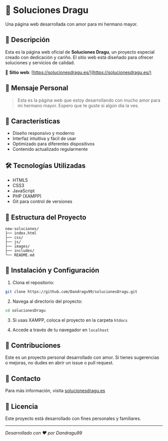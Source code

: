 # 🌟 Soluciones Dragu

Una página web desarrollada con amor para mi hermano mayor.

## 📝 Descripción

Esta es la página web oficial de **Soluciones Dragu**, un proyecto especial creado con dedicación y cariño. El sitio web está diseñado para ofrecer soluciones y servicios de calidad.

🔗 **Sitio web**: [https://solucionesdragu.es/](https://solucionesdragu.es/)

## 💖 Mensaje Personal

> Esta es la página web que estoy desarrollando con mucho amor para mi hermano mayor.
> Espero que te guste si algún día la ves.

## 🚀 Características

- Diseño responsivo y moderno
- Interfaz intuitiva y fácil de usar
- Optimizado para diferentes dispositivos
- Contenido actualizado regularmente

## 🛠️ Tecnologías Utilizadas

- HTML5
- CSS3
- JavaScript
- PHP (XAMPP)
- Git para control de versiones

## 📁 Estructura del Proyecto

```
new-soluciones/
├── index.html
├── css/
├── js/
├── images/
├── includes/
└── README.md
```

## 🔧 Instalación y Configuración

1. Clona el repositorio:
```bash
git clone https://github.com/Dandragu99/solucionesDragu.git
```

2. Navega al directorio del proyecto:
```bash
cd solucionesDragu
```

3. Si usas XAMPP, coloca el proyecto en la carpeta `htdocs`

4. Accede a través de tu navegador en `localhost`

## 🤝 Contribuciones

Este es un proyecto personal desarrollado con amor. Si tienes sugerencias o mejoras, no dudes en abrir un issue o pull request.

## 📧 Contacto

Para más información, visita [solucionesdragu.es](https://solucionesdragu.es/)

## 📄 Licencia

Este proyecto está desarrollado con fines personales y familiares.

---

*Desarrollado con ❤️ por Dandragu99*

